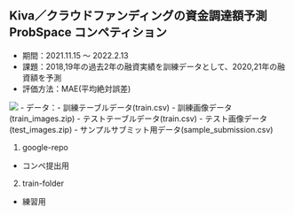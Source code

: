 ## Kiva／クラウドファンディングの資金調達額予測 ProbSpace コンペティション
- 期間：2021.11.15 〜 2022.2.13
- 課題：2018,19年の過去2年の融資実績を訓練データとして、2020,21年の融資額を予測
- 評価方法：MAE(平均絶対誤差)
 <img src="https://latex.codecogs.com/gif.latex?\frac{1}{n}\sum_{i=0}^{n}|\hat{y_i}-y_i|" />
- データ：- 訓練テーブルデータ(train.csv)
		 - 訓練画像データ(train_images.zip)
		 - テストテーブルデータ(train.csv)
		 - テスト画像データ(test_images.zip)
         - サンプルサブミット用データ(sample_submission.csv)


1. google-repo
 - コンペ提出用
2. train-folder
 - 練習用